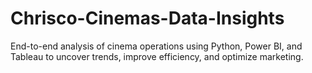 # Chrisco-Cinemas-Data-Insights
End-to-end analysis of cinema operations using Python, Power BI, and Tableau to uncover trends, improve efficiency, and optimize marketing.
